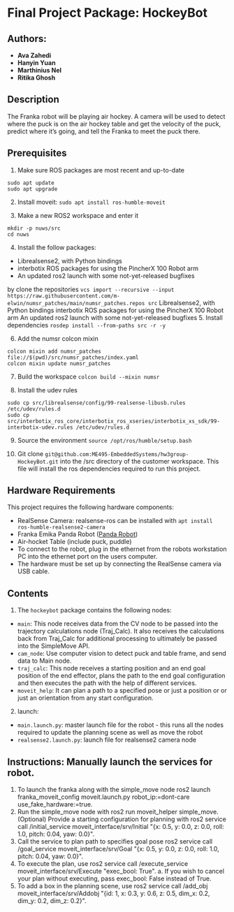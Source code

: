 # Final Project Package: HockeyBot
## Authors: 
- **Ava Zahedi**
- **Hanyin Yuan**
- **Marthinius Nel**
- **Ritika Ghosh**

## **Description**
The Franka robot will be playing air hockey. A camera will be used to detect where
the puck is on the air hockey table and get the velocity of the puck, predict where it’s going, and
tell the Franka to meet the puck there.

## **Prerequisites**
1. Make sure ROS packages are most recent and up-to-date
```
sudo apt update
sudo apt upgrade
```
2.  Install moveit: `sudo apt install ros-humble-moveit`

3. Make a new ROS2 workspace and enter it
```
mkdir -p nuws/src
cd nuws
```
4. Install the follow packages:
* Librealsense2, with Python bindings
* interbotix ROS packages for using the PincherX 100 Robot arm
* An updated ros2 launch with some not-yet-released bugfixes

by clone the repositories `vcs import --recursive --input https://raw.githubusercontent.com/m-elwin/numsr_patches/main/numsr_patches.repos src`
Librealsense2, with Python bindings
interbotix ROS packages for using the PincherX 100 Robot arm
An updated ros2 launch with some not-yet-released bugfixes
5. Install dependencies
`rosdep install --from-paths src -r -y`

6. Add the numsr colcon mixin
```
colcon mixin add numsr_patches file://$(pwd)/src/numsr_patches/index.yaml
colcon mixin update numsr_patches
```
7. Build the workspace
`colcon build --mixin numsr`

8. Install the udev rules
```
sudo cp src/librealsense/config/99-realsense-libusb.rules /etc/udev/rules.d
sudo cp src/interbotix_ros_core/interbotix_ros_xseries/interbotix_xs_sdk/99-interbotix-udev.rules /etc/udev/rules.d
```
9. Source the environment
`source /opt/ros/humble/setup.bash`

10. Git clone `git@github.com:ME495-EmbeddedSystems/hw3group-HockeyBot.git` into the /src directory of the customer workspace. 	This file will install the ros dependencies required to run this project.

## **Hardware Requirements**
This project requires the following hardware components:
* RealSense Camera: realsense-ros can be installed with `apt install ros-humble-realsense2-camera`
* Franka Emika Panda Robot ([Panda Robot](https://nu-msr.github.io/ros_notes/ros2/franka.html))
* Air-hocket Table (include puck, puddle)
* To connect to the robot, plug in the ethernet from the robots workstation PC into the ethernet port on the users computer.
* The hardware must be set up by connecting the RealSense camera via USB cable.

## **Contents**
1. The `hockeybot` package contains the following nodes:
* `main`:  This node receives data from the CV node to be passed into the trajectory
    calculations node (Traj_Calc). It also receives the calculations back from Traj_Calc for
    additional processing to ultimately be passed into the SimpleMove API.
* `cam_node`: Use computer vision to detect puck and table frame, and send data to Main node.
* `traj_calc`: This node receives a starting position and an end goal position of the end effector, plans the
    path to the end goal configuration and then executes the path with the help of different
    services.
* `moveit_help`: It can plan a path to a specified pose or just a position or or just an orientation from any start
configuration. 
2. launch: 
* `main.launch.py`: master launch file for the robot - this runs all the nodes required to update the planning scene as well as move the robot 
* `realsense2.launch.py`: launch file for realsense2 camera node

## **Instructions: Manually launch the services for robot.**
1. To launch the franka along with the simple_move node ros2 launch franka_moveit_config moveit.launch.py robot_ip:=dont-care use_fake_hardware:=true.
2. Run the simple_move node with ros2 run moveit_helper simple_move.
    (Optional) Provide a starting configuration for planning with ros2 service call /initial_service moveit_interface/srv/Initial "{x: 0.5, y: 0.0, z: 0.0, roll: 1.0, pitch: 0.04, yaw: 0.0}".
3. Call the service to plan path to specifies goal pose ros2 service call /goal_service moveit_interface/srv/Goal "{x: 0.5, y: 0.0, z: 0.0, roll: 1.0, pitch: 0.04, yaw: 0.0}".
4. To execute the plan, use ros2 service call /execute_service moveit_interface/srv/Execute "exec_bool: True".
    a. If you wish to cancel your plan without executing, pass exec_bool: False instead of True.
5. To add a box in the planning scene, use ros2 service call /add_obj moveit_interface/srv/Addobj "{id: 1, x: 0.3, y: 0.6, z: 0.5, dim_x: 0.2, dim_y: 0.2, dim_z: 0.2}".

